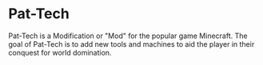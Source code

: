 # Pat-Tech
Pat-Tech is a Modification or "Mod" for the popular game Minecraft. The goal of Pat-Tech is to add new tools and machines to aid the player in their conquest for world domination.
